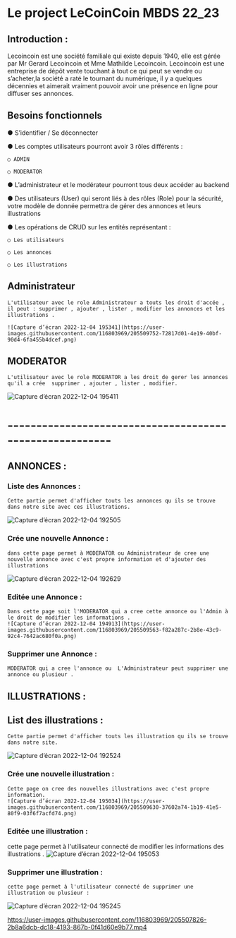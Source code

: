 
# Le project LeCoinCoin MBDS 22_23

## Introduction :

 Lecoincoin est une société familiale qui existe depuis 1940, elle est gérée par Mr Gerard Lecoincoin et Mme Mathilde Lecoincoin.
Lecoincoin est une entreprise de dépôt vente touchant à tout ce qui peut se vendre ou s’acheter,la société a raté le tournant du numérique, il y a quelques décennies et aimerait vraiment pouvoir avoir une présence en ligne pour diffuser ses annonces.


## Besoins fonctionnels

● S’identifier / Se déconnecter

● Les comptes utilisateurs pourront avoir 3 rôles différents :
    
    ○ ADMIN

    ○ MODERATOR
    

● L’administrateur et le modérateur pourront tous deux accéder au backend
 
● Des utilisateurs (User) qui seront liés à des rôles (Role) pour la sécurité, votre 
modèle de donnée permettra de gérer des annonces et leurs illustrations 

● Les opérations de CRUD sur les entités représentant :

    ○ Les utilisateurs

    ○ Les annonces 

    ○ Les illustrations 


##  Administrateur
    L'utilisateur avec le role Administrateur a touts les droit d'accée , il peut : supprimer , ajouter , lister , modifier les annonces et les illustrations .
    
    ![Capture d’écran 2022-12-04 195341](https://user-images.githubusercontent.com/116803969/205509752-72817d01-4e19-40bf-90d4-6fa455b4dcef.png)

##  MODERATOR
    L'utilisateur avec le role MODERATOR a les droit de gerer les annonces qu'il a crée  supprimer , ajouter , lister , modifier.
  ![Capture d’écran 2022-12-04 195411](https://user-images.githubusercontent.com/116803969/205509761-64f64b4f-1e80-4c85-81f6-7232d3a886b1.png)

# --------------------------------------------------------

## ANNONCES :
### Liste des Annonces :

    Cette partie permet d'afficher touts les annonces qu ils se trouve dans notre site avec ces illustrations.
![Capture d’écran 2022-12-04 192505](https://user-images.githubusercontent.com/116803969/205509435-e26f054e-74e7-4a4f-9d55-1bc2c5fb1e33.png)

### Crée une nouvelle Annonce :

    dans cette page permet à MODERATOR ou Administrateur de cree une nouvelle annonce avec c'est propre information et d'ajouter des illustrations
    
![Capture d’écran 2022-12-04 192629](https://user-images.githubusercontent.com/116803969/205509468-a2967688-a4ee-42c1-9021-53ce3aa6f5e4.png)

### Editée une Annonce :

    Dans cette page soit l'MODERATOR qui a cree cette annonce ou l'Admin à le droit de modifier les informations .
    ![Capture d’écran 2022-12-04 194913](https://user-images.githubusercontent.com/116803969/205509563-f82a287c-2b8e-43c9-92c4-7642ac680f0a.png)


### Supprimer une Annonce :

    MODERATOR qui a cree l'annonce ou  L'Administrateur peut supprimer une annonce ou plusieur .

## ILLUSTRATIONS :
## List des illustrations :

    Cette partie permet d'afficher touts les illustration qu ils se trouve dans notre site.
![Capture d’écran 2022-12-04 192524](https://user-images.githubusercontent.com/116803969/205509586-aa749882-4dde-469e-b7b4-58c34ad932f5.png)

### Crée une nouvelle illustration :

    Cette page on cree des nouvelles illustrations avec c'est propre information.
    ![Capture d’écran 2022-12-04 195034](https://user-images.githubusercontent.com/116803969/205509630-37602a74-1b19-41e5-80f9-03f6f7acfd74.png)


### Editée une illustration :

  cette page permet à l'utilisateur connecté de modifier les informations des illustrations .
  ![Capture d’écran 2022-12-04 195053](https://user-images.githubusercontent.com/116803969/205509658-bfad43c7-62d6-464e-af6e-00ebabc7e1d7.png)


### Supprimer une illustration :

    cette page permet à l'utilisateur connecté de supprimer une illustration ou plusieur :

![Capture d’écran 2022-12-04 195245](https://user-images.githubusercontent.com/116803969/205509695-60551f85-3eb8-48df-a06b-edd4c3e36991.png)

https://user-images.githubusercontent.com/116803969/205507826-2b8a6dcb-dc18-4193-867b-0f41d60e9b77.mp4

